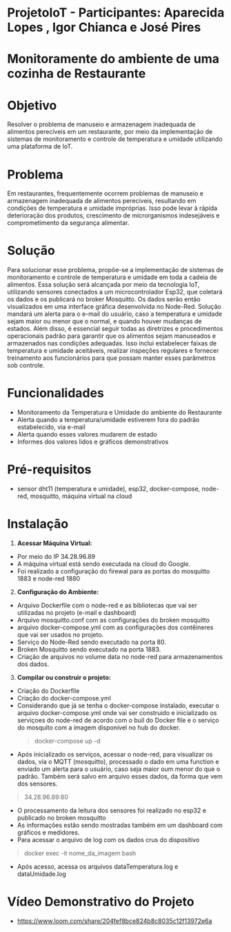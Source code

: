 # ProjetoIoT - Participantes: Aparecida Lopes , Igor Chianca e José Pires

# Monitoramente do ambiente de uma cozinha de Restaurante 

# Objetivo
  Resolver o problema de manuseio e armazenagem inadequada de alimentos perecíveis em um restaurante, 
por meio da implementação de sistemas de monitoramento e controle de temperatura e umidade utilizando uma plataforma de IoT.

# Problema
  Em restaurantes, frequentemente ocorrem problemas de manuseio e armazenagem inadequada de alimentos perecíveis, resultando em condições de temperatura e umidade impróprias. Isso pode levar à rápida deterioração dos produtos, crescimento de microrganismos indesejáveis e comprometimento da segurança alimentar.

# Solução
  Para solucionar esse problema, propõe-se a implementação de sistemas de monitoramento e controle de temperatura e umidade em toda a cadeia de alimentos. 
  Essa solução será alcançada por meio da tecnologia IoT, utilizando sensores conectados a um microcontrolador Esp32, que coletará os dados e os publicará no broker Mosquitto. 
  Os dados serão então visualizados em uma interface gráfica desenvolvida no Node-Red. Solução mandará um alerta para o e-mail do usuário, caso a temperatura e umidade sejam maior ou menor que o normal, e quando houver mudanças de estados.
  Além disso, é essencial seguir todas as diretrizes e procedimentos operacionais padrão para garantir que os alimentos sejam manuseados e armazenados nas condições adequadas. 
  Isso inclui estabelecer faixas de temperatura e umidade aceitáveis, realizar inspeções regulares e fornecer treinamento aos funcionários para que possam manter esses parâmetros sob controle.

# Funcionalidades
- Monitoramento da Temperatura e Umidade do ambiente do Restaurante
- Alerta quando a temperatura/umidade estiverem fora do padrão estabelecido, via e-mail
- Alerta quando esses valores mudarem de estado
- Informes dos valores lidos e gráficos demonstrativos 

# Pré-requisitos
  - sensor dht11 (temperatura e umidade), esp32, docker-compose, node-red, mosquitto, máquina virtual na cloud

# Instalação
1. **Acessar Máquina Virtual:** 
- Por meio do IP 34.28.96.89
- A máquina virtual está sendo executada na cloud do Google.
- Foi realizado a configuração do firewal para as portas do mosquitto 1883 e node-red 1880

2. **Configuração do Ambiente:** 
- Arquivo Dockerfile com o node-red e as bibliotecas que vai ser utilizadas no projeto (e-mail e dashboard)
- Arquivo mosquitto.conf com as configurações do broken mosquitto
- arquivo docker-compose.yml com as configurações dos contêineres que vai ser usados no projeto.
- Serviço do Node-Red sendo executado na porta 80.
- Broken Mosquitto sendo executado na porta 1883.
- Criação de arquivos no volume data no node-red para armazenamentos dos dados.

3. **Compilar ou construir o projeto:** 
 - Criação do Dockerfile
 - Criação do docker-compose.yml
 - Considerando que já se tenha o docker-compose instalado, executar o arquivo docker-compose.yml onde vai ser construido e inicializado os serviçoes do  node-red de acordo com o buil do Docker file e o serviço do mosquito com a imagem disponível no hub do docker.
   > docker-compose up -d
  - Após inicializado os serviços, acessar o node-red, para visualizar os dados, via o MQTT (mosquitto), processado o dado em uma function e enviado um alerta para o usuário, caso seja maior oum menor do que o padrão. Também será salvo em arquivo esses dados, da forma que vem dos sensores.
  >  34.28.96.89:80
  - O processamento da leitura dos sensores foi realizado no esp32 e publicado no broken mosquitto
  - As informações estão sendo mostradas também em um dashboard com gráficos e medidores.
  - Para acessar o arquivo de log com os dados crus do dispositivo
  > docker exec -it nome_da_imagem bash
  - Após acesso, acessa os arquivos dataTemperatura.log e dataUmidade.log


# Vídeo Demonstrativo do Projeto
 - https://www.loom.com/share/204fef8bce824b8c8035c12f13972e6a

